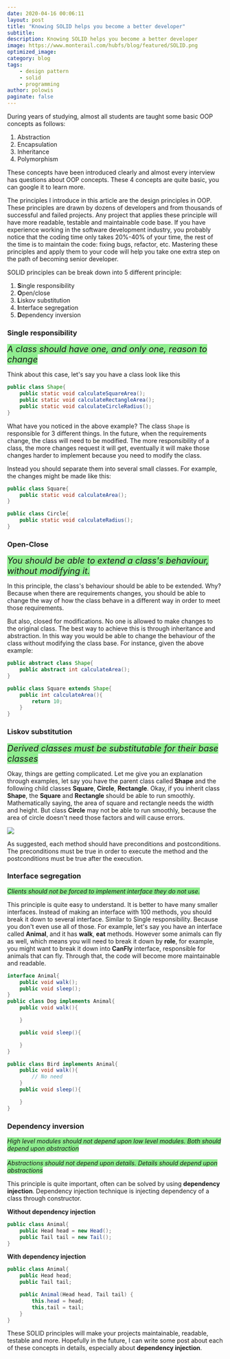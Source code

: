 ```yaml
---
date: 2020-04-16 00:06:11
layout: post
title: "Knowing SOLID helps you become a better developer"
subtitle:
description: Knowing SOLID helps you become a better developer
image: https://www.monterail.com/hubfs/blog/featured/SOLID.png
optimized_image:
category: blog
tags:
    - design pattern
    - solid
    - programming
author: polowis
paginate: false
---
```


During years of studying, almost all students are taught some basic OOP concepts as follows:

1. Abstraction
2. Encapsulation
3. Inheritance
4. Polymorphism

These concepts have been introduced clearly and almost every interview has questions about OOP concepts. These 4 concepts are quite basic, you can google it to learn more.

The principles I introduce in this article are the design principles in OOP. These principles are drawn by dozens of developers and from thousands of successful and failed projects. Any project that applies these principle will have more readable, testable and maintainable code base. If you have experience working in the software development industry, you probably notice that the coding time only takes 20%-40% of your time, the rest of the time is to maintain the code: fixing bugs, refactor, etc. Mastering these principles and apply them to your code will help you take one extra step on the path of becoming senior developer. 

SOLID principles can be break down into 5 different principle:
1. **S**ingle responsibility
2. **O**pen/close
3. **L**iskov substitution
4. **I**nterface segregation
5. **D**ependency inversion

### Single responsibility


<i style="font-size: 20px; background-color:lightgreen;" >A class should have one, and only one, reason to change</i>


Think about this case, let's say you have a class look like this

```java
public class Shape{
    public static void calculateSquareArea();
    public static void calculateRectangleArea();
    public static void calculateCircleRadius();
}
```

What have you noticed in the above example? The class ```Shape``` is responsible for 3 different things. In the future, when the requirements change, the class will need to be modified. The  more responsibility of a class, the more changes request it will get, eventually it will make those changes harder to implement because you need to modify the class. 

Instead you should separate them into several small classes. For example, the changes might be made like this:

```java
public class Square{
    public static void calculateArea();
}

public class Circle{
    public static void calculateRadius();
}

```

### Open-Close


<i style="font-size: 20px; background-color:lightgreen;">You should be able to extend a class's behaviour, without modifying it.</i>


In this principle, the class's behaviour should be able to be extended. Why? Because when there are requirements changes, you should be able to change the way of how the class behave in a different way in order to meet those requirements. 

But also, closed for modifications. No one is allowed to make changes to the original class. The best way to achieve this is through inheritance and abstraction. In this way you would be able to change the behaviour of the class without modifying the class base. For instance, given the above example:

```java
public abstract class Shape{
    public abstract int calculateArea();
}

public class Square extends Shape{
    public int calculateArea(){
        return 10;
    }
}
```

### Liskov substitution 



<i style="font-size: 20px; background-color:lightgreen;">Derived classes must be substitutable for their base classes</i>


Okay, things are getting complicated. Let me give you an explanation through examples, let say you have the parent class called **Shape** and the following child classes **Square**, **Circle**, **Rectangle**. Okay, if you inherit class **Shape**, the **Square** and **Rectangle** should be able to run smoothly. Mathematically saying, the area of square and rectangle needs the width and height. But class **Circle** may not be able to run smoothly, because the area of circle doesn't need those factors and will cause errors. 

<img src="https://upload.wikimedia.org/wikipedia/commons/thumb/e/ea/Design_by_contract.svg/1280px-Design_by_contract.svg.png">

As suggested, each method should have preconditions and postconditions. The preconditions must be true in order to execute the method and the postconditions must be true after the execution. 

### Interface segregation


<i style="background-color:lightgreen;">Clients should not be forced to implement interface they do not use.</i>


This principle is quite easy to understand. It is better to have many smaller interfaces. Instead of making an interface with 100 methods, you should break it down to several interface. Similar to Single responsibility. Because you don't even use all of those. For example, let's say you have an interface called **Animal**, and it has **walk**, **eat** methods. However some animals can fly as well, which means you will need to break it down by **role**, for example, you might want to break it down into **CanFly** interface, responsible for animals that can fly. Through that, the code will become more maintainable and readable. 

```java
interface Animal{
    public void walk();
    public void sleep();
}
public class Dog implements Animal{
    public void walk(){

    }

    public void sleep(){

    }
}

public class Bird implements Animal{
    public void walk(){
        // No need 
    }
    public void sleep(){

    }
}

```

### Dependency inversion


<i style="background-color:lightgreen;">High level modules should not depend upon low level modules. Both should depend upon abstraction</i> <br><br>
<i style="background-color:lightgreen;">Abstractions should not depend upon details. Details should depend upon abstractions </i>


This principle is quite important, often can be solved by using **dependency injection**. Dependency injection technique is injecting dependency of a class through constructor. 

**Without dependency injection**
```java
public class Animal{
    public Head head = new Head();
    public Tail tail = new Tail();
}
```

**With dependency injection**
```java
public class Animal{
    public Head head;
    public Tail tail;

    public Animal(Head head, Tail tail) {
        this.head = head;
        this,tail = tail;
    }
}
```

These SOLID principles will make your projects maintainable, readable, testable and more. Hopefully in the future, I can write some post about each of these concepts in details, especially about **dependency injection**. 
